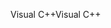 <span data-ttu-id="216eb-101">Visual C++</span><span class="sxs-lookup"><span data-stu-id="216eb-101">Visual C++</span></span>